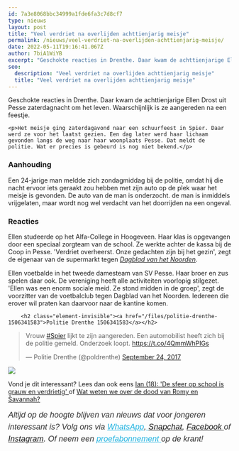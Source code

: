 ```yaml
---
id: 7a3e8068bbc34999a1fde6fa3c7d8cf7
type: nieuws
layout: post
title: "Veel verdriet na overlijden achttienjarig meisje"
permalink: /nieuws/veel-verdriet-na-overlijden-achttienjarig-meisje/
date: 2022-05-11T19:16:41.067Z
author: 7biA1WiYB
excerpt: "Geschokte reacties in Drenthe. Daar kwam de achttienjarige Ellen Drost uit Pesse zaterdagnacht om het leven. Waarschijnlijk is ze aangereden na een feestje.  "
seo:
  description: "Veel verdriet na overlijden achttienjarig meisje"
  title: "Veel verdriet na overlijden achttienjarig meisje"
---
```

Geschokte reacties in Drenthe. Daar kwam de achttienjarige Ellen Drost uit Pesse zaterdagnacht om het leven. Waarschijnlijk is ze aangereden na een feestje.  

    <p>Het meisje ging zaterdagavond naar een schuurfeest in Spier. Daar werd ze voor het laatst gezien. Een dag later werd haar lichaam gevonden langs de weg naar haar woonplaats Pesse. Dat meldt de politie. Wat er precies is gebeurd is nog niet bekend.</p>
<h3>Aanhouding</h3>
<p>Een 24-jarige man meldde zich zondagmiddag bij de politie, omdat hij die nacht ervoor iets geraakt zou hebben met zijn auto op de plek waar het meisje is gevonden. De auto van de man is onderzocht. de man is inmiddels vrijgelaten, maar wordt nog wel verdacht van het doorrijden na een ongeval.</p>
<h3>Reacties</h3>
<p>Ellen studeerde op het Alfa-College in Hoogeveen. Haar klas is opgevangen door een speciaal zorgteam van de school. Ze werkte achter de kassa bij de Coop in Pesse. 'Verdriet overheerst. Onze gedachten zijn bij het gezin', zegt de eigenaar van de supermarkt tegen <em><a href="http://www.dvhn.nl/drenthe/Verdriet-overheerst-in-supermarkt-Pesse-We-zijn-erg-ontdaan-22523452.html">Dagblad van het Noorden</a></em>.</p>
<p>Ellen voetbalde in het tweede damesteam van SV Pesse. Haar broer en zus spelen daar ook. De vereniging heeft alle activiteiten voorlopig stilgezet. 'Ellen was een enorm sociale meid. Ze stond midden in de groep', zegt de voorzitter van de voetbalclub tegen Dagblad van het Noorden. Iedereen die erover wil praten kan daarvoor naar de kantine komen.</p>
<p><div class="media media-element-container media-default"><div id="file-419191" class="file file-document file-text-oembed">

        <h2 class="element-invisible"><a href="/files/politie-drenthe-1506341583">Politie Drenthe 1506341583</a></h2>
    
  
  <div class="content">
    
<blockquote class="twitter-tweet" data-width="550"><p lang="nl" dir="ltr">Vrouw <a href="https://twitter.com/hashtag/Spier?src=hash&amp;ref_src=twsrc%5Etfw">#Spier</a> lijkt te zijn aangereden. Een automobilist heeft zich bij de politie gemeld. Onderzoek loopt. <a href="https://t.co/4QmmWhPIGs">https://t.co/4QmmWhPIGs</a></p>&mdash; Politie Drenthe (@poldrenthe) <a href="https://twitter.com/poldrenthe/status/912036498538627072?ref_src=twsrc%5Etfw">September 24, 2017</a></blockquote>
<script async="" src="https://platform.twitter.com/widgets.js" charset="utf-8"></script>
  </div>

  
</div>
</div>
<div class="kader">
<p><img class="kaderafbeelding" src="https://7dagen.netlify.app/sites/default/files/ff.png"></p>
<p>Vond je dit interessant? Lees dan ook eens <a href="https://7dagen.netlify.app/school-nieuws/ian-18-de-sfeer-op-school-grauw-en-verdrietig">Ian (18): 'De sfeer op school is grauw en verdrietig'</a><a href="https://7dagen.netlify.app/lifestyle/fenna-17-van-hoefwijzer-over-het-succes-van-paardentubers" target="_blank"> </a>of <a href="https://7dagen.netlify.app/nieuws/wat-weten-we-over-de-dood-van-romy-en-savannah">Wat weten we over de dood van Romy en Savannah?</a></p>
<p><em style="box-sizing: inherit; color: rgb(51, 51, 51); font-family: &quot;PT Sans&quot;, sans-serif; font-size: 18px; line-height: 27px;">Altijd op de hoogte blijven van nieuws dat voor jongeren interessant is? Volg ons via </em><em style="box-sizing: inherit; color: rgb(34, 179, 224); transition: color 0.3s ease; font-family: &quot;PT Sans&quot;, sans-serif; font-size: 18px; line-height: 27px;"><a href="https://7dagen.netlify.app/whatsapp" style="box-sizing: inherit; color: rgb(34, 179, 224); transition: color 0.3s ease; font-family: &quot;PT Sans&quot;, sans-serif; font-size: 18px; line-height: 27px;">WhatsApp</a></em><em style="box-sizing: inherit; color: rgb(51, 51, 51); font-family: &quot;PT Sans&quot;, sans-serif; font-size: 18px; line-height: 27px;">,</em><em style="box-sizing: inherit; color: rgb(34, 179, 224); transition: color 0.3s ease; font-family: &quot;PT Sans&quot;, sans-serif; font-size: 18px; line-height: 27px;"><a href="https://7dagen.netlify.app/whatsapp" style="box-sizing: inherit; color: rgb(34, 179, 224); transition: color 0.3s ease; font-family: &quot;PT Sans&quot;, sans-serif; font-size: 18px; line-height: 27px;"> </a></em><em style="box-sizing: inherit; color: rgb(51, 51, 51); font-family: &quot;PT Sans&quot;, sans-serif; font-size: 18px; line-height: 27px;"><a href="https://www.snapchat.com/add/sevendaysnl">Snapchat</a>, <a href="https://www.facebook.com/7Daysnl?ref=bookmarks">Facebook </a>of <a href="https://instagram.com/7DAysnl/">Instagram</a>. Of </em><em style="box-sizing: inherit; color: rgb(51, 51, 51); font-family: &quot;PT Sans&quot;, sans-serif; font-size: 18px; line-height: 27px;">neem een </em><a href="https://abonneren.sevendays.nl/abonneren/abonnementen/ae/artikel" style="box-sizing: inherit; color: rgb(34, 179, 224); transition: color 0.3s ease; font-family: &quot;PT Sans&quot;, sans-serif; font-size: 18px; line-height: 27px;"><em style="box-sizing: inherit;">proefabonnement </em></a><em style="box-sizing: inherit; color: rgb(51, 51, 51); font-family: &quot;PT Sans&quot;, sans-serif; font-size: 18px; line-height: 27px;">op de krant!</em></p>
</div>
  
